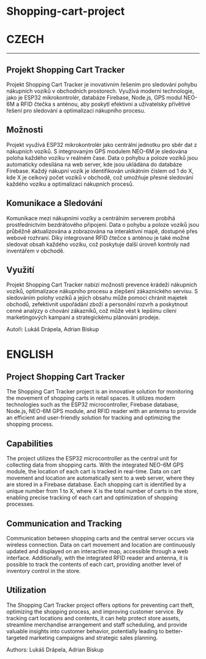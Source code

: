 # Shopping-cart-project

# CZECH
----
## Projekt Shopping Cart Tracker
Projekt Shopping Cart Tracker je inovativním řešením pro sledování pohybu nákupních vozíků v obchodních prostorech. 
Využívá moderní technologie, jako je ESP32 mikrokontrolér, databáze Firebase, Node.js, GPS modul NEO-6M a RFID čtečka s anténou, aby poskytl efektivní a uživatelsky přívětivé řešení pro sledování a optimalizaci nákupního procesu.

## Možnosti
Projekt využívá ESP32 mikrokontrolér jako centrální jednotku pro sběr dat z nákupních vozíků. 
S integrovaným GPS modulem NEO-6M je sledována poloha každého vozíku v reálném čase. Data o pohybu a poloze vozíků jsou automaticky odesílána na web server, kde jsou ukládána do databáze Firebase. Každý nákupní vozík je identifikován unikátním číslem od 1 do X, kde X je celkový počet vozíků v obchodě, což umožňuje přesné sledování každého vozíku a optimalizaci nákupních procesů.

## Komunikace a Sledování
Komunikace mezi nákupními vozíky a centrálním serverem probíhá prostřednictvím bezdrátového připojení. 
Data o pohybu a poloze vozíků jsou průběžně aktualizována a zobrazována na interaktivní mapě, dostupné přes webové rozhraní. 
Díky integrované RFID čtečce s anténou je také možné sledovat obsah každého vozíku, což poskytuje další úroveň kontroly nad inventářem v obchodě.

## Využití
Projekt Shopping Cart Tracker nabízí možnosti prevence krádeží nákupních vozíků, optimalizace nákupního procesu a zlepšení zákaznického servisu. 
S sledováním polohy vozíků a jejich obsahu může pomoci chránit majetek obchodů, zefektivnit uspořádání zboží a personální rozvrh a poskytnout cenné analýzy o chování zákazníků, což může vést k lepšímu cílení marketingových kampaní a strategickému plánování prodeje.


Autoři: Lukáš Drápela, Adrian Biskup


# ENGLISH

## Project Shopping Cart Tracker
The Shopping Cart Tracker project is an innovative solution for monitoring the movement of shopping carts in retail spaces. 
It utilizes modern technologies such as the ESP32 microcontroller, Firebase database, Node.js, NEO-6M GPS module, and RFID reader with an antenna to provide an efficient and user-friendly solution for tracking and optimizing the shopping process.

## Capabilities
The project utilizes the ESP32 microcontroller as the central unit for collecting data from shopping carts. 
With the integrated NEO-6M GPS module, the location of each cart is tracked in real-time. 
Data on cart movement and location are automatically sent to a web server, where they are stored in a Firebase database. Each shopping cart is identified by a unique number from 1 to X, where X is the total number of carts in the store, enabling precise tracking of each cart and optimization of shopping processes.

## Communication and Tracking
Communication between shopping carts and the central server occurs via wireless connection. 
Data on cart movement and location are continuously updated and displayed on an interactive map, accessible through a web interface. 
Additionally, with the integrated RFID reader and antenna, it is possible to track the contents of each cart, providing another level of inventory control in the store.

## Utilization
The Shopping Cart Tracker project offers options for preventing cart theft, optimizing the shopping process, and improving customer service. 
By tracking cart locations and contents, it can help protect store assets, streamline merchandise arrangement and staff scheduling, and provide valuable insights into customer behavior, potentially leading to better-targeted marketing campaigns and strategic sales planning.


Authors: Lukáš Drápela, Adrian Biskup
